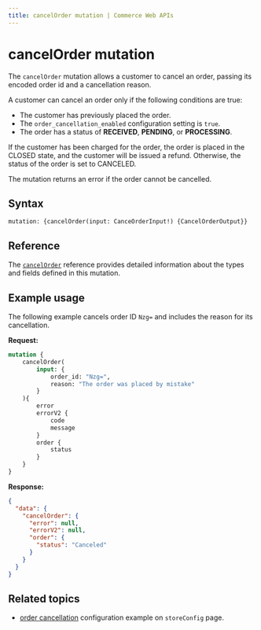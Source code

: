```yaml
---
title: cancelOrder mutation | Commerce Web APIs
---
```


# cancelOrder mutation

The `cancelOrder` mutation allows a customer to cancel an order, passing its encoded order id and a cancellation reason.

A customer can cancel an order only if the following conditions are true:

 * The customer has previously placed the order.
 * The `order_cancellation_enabled` configuration setting is `true`.
 * The order has a status of **RECEIVED**, **PENDING**, or **PROCESSING**.

If the customer has been charged for the order, the order is placed in the CLOSED state, and the customer will be issued a refund. Otherwise, the status of the order is set to CANCELED.

The mutation returns an error if the order cannot be cancelled.

## Syntax

`mutation: {cancelOrder(input: CanceOrderInput!) {CancelOrderOutput}}`

## Reference

The [`cancelOrder`](https://developer.adobe.com/commerce/webapi/graphql-api/index.html#mutation-cancelOrder) reference provides detailed information about the types and fields defined in this mutation.

## Example usage

The following example cancels order ID `Nzg=` and includes the reason for its cancellation.

**Request:**

```graphql
mutation {
    cancelOrder(
        input: {
            order_id: "Nzg=",
            reason: "The order was placed by mistake"
        }
    ){
        error
        errorV2 {
            code
            message
        }
        order {
            status
        }
    }
}
```

**Response:**

```json
{
  "data": {
    "cancelOrder": {
      "error": null,
      "errorV2": null,
      "order": {
        "status": "Canceled"
      }
    }
  }
}
```

## Related topics

 * [order cancellation](/src/pages/graphql/schema/store/queries/store-config.md#query-a-stores-order-cancellation-configuration) configuration example on `storeConfig` page.
